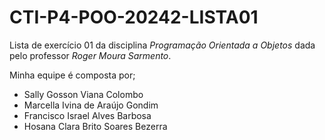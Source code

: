 # CTI-P4-POO-20242-LISTA01
Lista de exercício 01 da disciplina *Programação Orientada a Objetos* dada pelo professor *Roger Moura Sarmento*.

Minha equipe é composta por;
- Sally Gosson Viana Colombo
- Marcella Ivina de Araújo Gondim
- Francisco Israel Alves Barbosa
- Hosana Clara Brito Soares Bezerra
